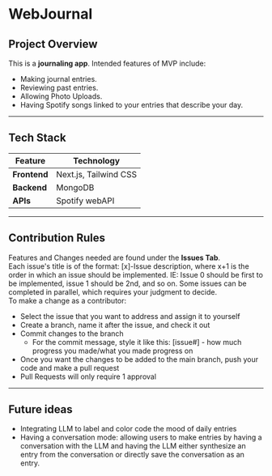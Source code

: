 # WebJournal

## **Project Overview**
This is a **journaling app**. Intended features of MVP include:
- Making journal entries.
- Reviewing past entries.
- Allowing Photo Uploads.
- Having Spotify songs linked to your entries that describe your day.

---

## **Tech Stack**
| Feature | Technology |
|------------|--------------|
| **Frontend** | Next.js, Tailwind CSS |
| **Backend** | MongoDB  |
| **APIs** | Spotify webAPI  |
---

## **Contribution Rules**
Features and Changes needed are found under the **Issues Tab**.  
Each issue's title is of the format: [x]-Issue description, where x+1 is the order in which an issue should be implemented. IE: Issue 0 should be first to be implemented, issue 1 should be 2nd, and so on. Some issues can be completed in parallel, which requires your judgment to decide.  
To make a change as a contributor:
- Select the issue that you want to address and assign it to yourself
- Create a branch, name it after the issue, and check it out
- Commit changes to the branch
    - For the commit message, style it like this: [issue#] - how much progress you made/what you made progress on
- Once you want the changes to be added to the main branch, push your code and make a pull request
- Pull Requests will only require 1 approval
---
## **Future ideas**
- Integrating LLM to label and color code the mood of daily entries
- Having a conversation mode: allowing users to make entries by having a conversation with the LLM and having the LLM either synthesize an entry from the conversation or directly save the conversation as an entry.
